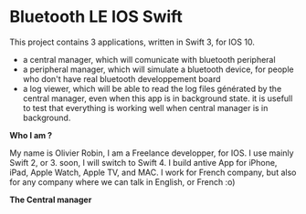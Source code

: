 # Bluetooth LE IOS Swift

This project contains 3 applications, written in Swift 3, for IOS 10.

- a central manager, which will comunicate with bluetooth peripheral
- a peripheral manager, which will simulate a bluetooth device, for people who don't have real bluetooth developpement board
- a log viewer, which will be able to read the log files générated by the central manager, even when this app is in background state. it is usefull to test that everything is working well when central manager is in background.

**Who I am ?** 

My name is Olivier Robin, I am a Freelance developper, for IOS. I use mainly Swift 2, or 3. soon, I will switch to Swift 4.
I build antive App for iPhone, iPad, Apple Watch, Apple TV, and MAC.
I work for French company, but also for any company where we can talk in English, or French :o)

**The Central manager** 

